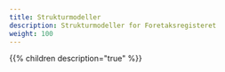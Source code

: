 ```yaml
---
title: Strukturmodeller
description: Strukturmodeller for Foretaksregisteret
weight: 100
---
```


{{% children description="true" %}}
